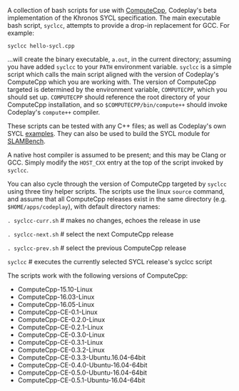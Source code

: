 A collection of bash scripts for use with
[ComputeCpp](https://developer.codeplay.com/computecppce/latest/overview),
Codeplay's beta implementation of the Khronos SYCL specification. The main
executable bash script, `syclcc`, attempts to provide a drop-in replacement for
GCC. For example:

`syclcc hello-sycl.cpp`

...will create the binary executable, `a.out`, in the current directory;
assuming you have added `syclcc` to your `PATH` environment variable. `syclcc`
is a simple script which calls the main script aligned with the version
of Codeplay's ComputeCpp which you are working with. The version of ComputeCpp
targeted is determined by the environment variable, `COMPUTECPP`, which you
should set up. `COMPUTECPP` should reference the root directory of your
ComputeCpp installation, and so `$COMPUTECPP/bin/compute++` should invoke
Codeplay's `compute++` compiler.

These scripts can be tested with any C++ files; as well as Codeplay's own SYCL
[examples](https://github.com/codeplaysoftware/computecpp-sdk). They can also
be used to build the SYCL module for
[SLAMBench](https://github.com/pamela-project/slambench).

A native host compiler is assumed to be present; and this may be Clang or GCC.
Simply modify the `HOST_CXX` entry at the top of the script invoked by `syclcc`.

You can also cycle through the version of ComputeCpp targeted by `syclcc` using
three tiny helper scripts. The scripts use the linux `source` command, and
assume that all ComputeCpp releases exist in the same directory (e.g.
`$HOME/apps/codeplay`), with default directory names:

`. syclcc-curr.sh` # makes no changes, echoes the release in use

`. syclcc-next.sh` # select the next ComputeCpp release

`. syclcc-prev.sh` # select the previous ComputeCpp release

`syclcc` # executes the currently selected SYCL release's syclcc script

The scripts work with the following versions of ComputeCpp:

* ComputeCpp-15.10-Linux
* ComputeCpp-16.03-Linux
* ComputeCpp-16.05-Linux
* ComputeCpp-CE-0.1-Linux
* ComputeCpp-CE-0.2.0-Linux
* ComputeCpp-CE-0.2.1-Linux
* ComputeCpp-CE-0.3.0-Linux
* ComputeCpp-CE-0.3.1-Linux
* ComputeCpp-CE-0.3.2-Linux
* ComputeCpp-CE-0.3.3-Ubuntu.16.04-64bit
* ComputeCpp-CE-0.4.0-Ubuntu-16.04-64bit
* ComputeCpp-CE-0.5.0-Ubuntu-16.04-64bit
* ComputeCpp-CE-0.5.1-Ubuntu-16.04-64bit

